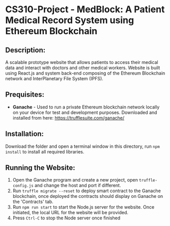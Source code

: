 # CS310-Project - MedBlock: A Patient Medical Record System using Ethereum Blockchain

## Description:
A scalable prototype website that allows patients to access their medical data and interact with doctors and other medical workers. Website is built using React.js and system back-end composing of the Ethereum Blockchain network and InterPlanetary File System (IPFS).

## Prequisites:
  - **Ganache** - Used to run a private Ethereum blockchain network locally on your device for test and development purposes. Downloaded and installed from here: https://trufflesuite.com/ganache/

## Installation:
Download the folder and open a terminal window in this directory, run `npm install` to install all required libraries.

## Running the Website:
 1. Open the Ganache program and create a new project, open `truffle-config.js` and change the host and port if different.
 2. Run `truffle migrate --reset` to deploy smart contract to the Ganache blockchain, once deployed the contracts should display on Ganache on the 'Contracts' tab.
 3. Run `npm run start` to start the Node.js server for the website. Once initiated, the local URL for the website will be provided.
 4. Press `Ctrl-C` to stop the Node server once finished
  
